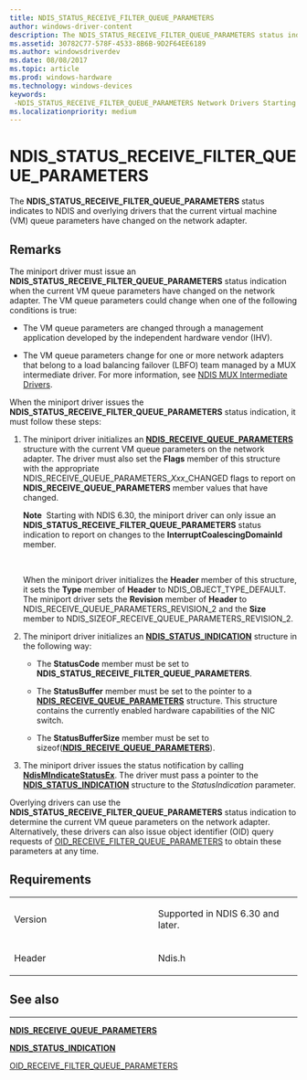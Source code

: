 ```yaml
---
title: NDIS_STATUS_RECEIVE_FILTER_QUEUE_PARAMETERS
author: windows-driver-content
description: The NDIS_STATUS_RECEIVE_FILTER_QUEUE_PARAMETERS status indicates to NDIS and overlying drivers that the current virtual machine (VM) queue parameters have changed on the network adapter.
ms.assetid: 30782C77-578F-4533-8B6B-9D2F64EE6189
ms.author: windowsdriverdev
ms.date: 08/08/2017
ms.topic: article
ms.prod: windows-hardware
ms.technology: windows-devices
keywords: 
 -NDIS_STATUS_RECEIVE_FILTER_QUEUE_PARAMETERS Network Drivers Starting with Windows Vista
ms.localizationpriority: medium
---
```


# NDIS\_STATUS\_RECEIVE\_FILTER\_QUEUE\_PARAMETERS


The **NDIS\_STATUS\_RECEIVE\_FILTER\_QUEUE\_PARAMETERS** status indicates to NDIS and overlying drivers that the current virtual machine (VM) queue parameters have changed on the network adapter.

Remarks
-------

The miniport driver must issue an **NDIS\_STATUS\_RECEIVE\_FILTER\_QUEUE\_PARAMETERS** status indication when the current VM queue parameters have changed on the network adapter. The VM queue parameters could change when one of the following conditions is true:

-   The VM queue parameters are changed through a management application developed by the independent hardware vendor (IHV).

-   The VM queue parameters change for one or more network adapters that belong to a load balancing failover (LBFO) team managed by a MUX intermediate driver. For more information, see [NDIS MUX Intermediate Drivers](https://msdn.microsoft.com/library/windows/hardware/ff566498).

When the miniport driver issues the **NDIS\_STATUS\_RECEIVE\_FILTER\_QUEUE\_PARAMETERS** status indication, it must follow these steps:

1.  The miniport driver initializes an [**NDIS\_RECEIVE\_QUEUE\_PARAMETERS**](https://msdn.microsoft.com/library/windows/hardware/ff567211) structure with the current VM queue parameters on the network adapter. The driver must also set the **Flags** member of this structure with the appropriate NDIS\_RECEIVE\_QUEUE\_PARAMETERS\_*Xxx*\_CHANGED flags to report on **NDIS\_RECEIVE\_QUEUE\_PARAMETERS** member values that have changed.

    **Note**  Starting with NDIS 6.30, the miniport driver can only issue an **NDIS\_STATUS\_RECEIVE\_FILTER\_QUEUE\_PARAMETERS** status indication to report on changes to the **InterruptCoalescingDomainId** member.

     

    When the miniport driver initializes the **Header** member of this structure, it sets the **Type** member of **Header** to NDIS\_OBJECT\_TYPE\_DEFAULT. The miniport driver sets the **Revision** member of **Header** to NDIS\_RECEIVE\_QUEUE\_PARAMETERS\_REVISION\_2 and the **Size** member to NDIS\_SIZEOF\_RECEIVE\_QUEUE\_PARAMETERS\_REVISION\_2.

2.  The miniport driver initializes an [**NDIS\_STATUS\_INDICATION**](https://msdn.microsoft.com/library/windows/hardware/ff567373) structure in the following way:

    -   The **StatusCode** member must be set to **NDIS\_STATUS\_RECEIVE\_FILTER\_QUEUE\_PARAMETERS**.

    -   The **StatusBuffer** member must be set to the pointer to a [**NDIS\_RECEIVE\_QUEUE\_PARAMETERS**](https://msdn.microsoft.com/library/windows/hardware/ff567211) structure. This structure contains the currently enabled hardware capabilities of the NIC switch.

    -   The **StatusBufferSize** member must be set to sizeof([**NDIS\_RECEIVE\_QUEUE\_PARAMETERS**](https://msdn.microsoft.com/library/windows/hardware/ff567211)).

3.  The miniport driver issues the status notification by calling [**NdisMIndicateStatusEx**](https://msdn.microsoft.com/library/windows/hardware/ff563600). The driver must pass a pointer to the [**NDIS\_STATUS\_INDICATION**](https://msdn.microsoft.com/library/windows/hardware/ff567373) structure to the *StatusIndication* parameter.

Overlying drivers can use the **NDIS\_STATUS\_RECEIVE\_FILTER\_QUEUE\_PARAMETERS** status indication to determine the current VM queue parameters on the network adapter. Alternatively, these drivers can also issue object identifier (OID) query requests of [OID\_RECEIVE\_FILTER\_QUEUE\_PARAMETERS](oid-receive-filter-queue-parameters.md) to obtain these parameters at any time.

Requirements
------------

<table>
<colgroup>
<col width="50%" />
<col width="50%" />
</colgroup>
<tbody>
<tr class="odd">
<td><p>Version</p></td>
<td><p>Supported in NDIS 6.30 and later.</p></td>
</tr>
<tr class="even">
<td><p>Header</p></td>
<td>Ndis.h</td>
</tr>
</tbody>
</table>

## See also


****
[**NDIS\_RECEIVE\_QUEUE\_PARAMETERS**](https://msdn.microsoft.com/library/windows/hardware/ff567211)

[**NDIS\_STATUS\_INDICATION**](https://msdn.microsoft.com/library/windows/hardware/ff567373)

[OID\_RECEIVE\_FILTER\_QUEUE\_PARAMETERS](oid-receive-filter-queue-parameters.md)

 

 




